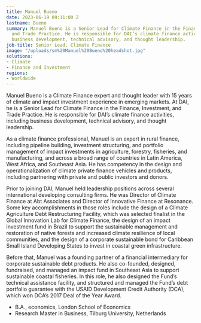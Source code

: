 ```yaml
---
title: Manuel Bueno
date: 2023-06-19 09:11:00 Z
lastname: Bueno
summary: Manuel Bueno is a Senior Lead for Climate Finance in the Finance, Investment,
  and Trade Practice. He is responsible for DAI’s climate finance activities, including
  business development, technical advisory, and thought leadership.
job-title: Senior Lead, Climate Finance
image: "/uploads/sm%20Manuel%20Bueno%20headshot.jpg"
solutions:
- Climate
- Finance and Investment
regions:
- Worldwide
---
```


Manuel Bueno is a Climate Finance expert and thought leader with 15 years of climate and impact investment experience in emerging markets. At DAI, he is a Senior Lead for Climate Finance in the Finance, Investment, and Trade Practice. He is responsible for DAI’s climate finance activities, including business development, technical advisory, and thought leadership.

As a climate finance professional, Manuel is an expert in rural finance, including pipeline building, investment structuring, and portfolio management of impact investments in agriculture, forestry, fisheries, and manufacturing, and across a broad range of countries in Latin America, West Africa, and Southeast Asia. He has competency in the design and operationalization of climate private finance vehicles and products, including partnering with private and public investors and donors. 

Prior to joining DAI, Manuel held leadership positions across several international developing consulting firms. He was Director of Climate Finance at Abt Associates and Director of Innovative Finance at Resonance. Some key accomplishments in those roles include the design of a Climate Agriculture Debt Restructuring Facility, which was selected finalist in the Global Innovation Lab for Climate Finance, the design of an impact investment fund in Brazil to support the sustainable management and restoration of native forests and increased climate resilience of local communities, and the design of a corporate sustainable bond for Caribbean Small Island Developing States to invest in coastal green infrastructure.

Before that, Manuel was a founding partner of a financial intermediary for corporate sustainable debt products. He also co-founded, designed, fundraised, and managed an impact fund in Southeast Asia to support sustainable coastal fisheries. In this role, he also designed the Fund’s technical assistance facility, and structured and managed the Fund’s debt portfolio guarantee with the USAID Development Credit Authority (DCA), which won DCA’s 2017 Deal of the Year Award.

* B.A., economics, London School of Economics
* Research Master in Business, Tilburg University, Netherlands 